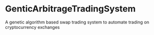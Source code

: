 # GenticArbitrageTradingSystem
A genetic algorithm based swap trading system to automate trading on cryptocurrency exchanges
